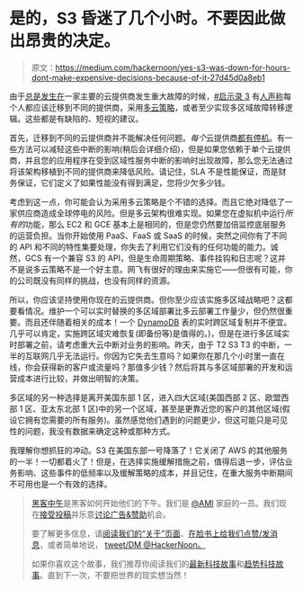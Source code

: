 # 是的，S3 昏迷了几个小时。不要因此做出昂贵的决定。

> 原文：<https://medium.com/hackernoon/yes-s3-was-down-for-hours-dont-make-expensive-decisions-because-of-it-27d45d0a8eb1>

由于[总是发生在](https://news.ycombinator.com/item?id=2469838)一家主要的云提供商发生重大故障的时候，[#启示录 3](https://twitter.com/search?q=s3&src=typd) 有[人声称](https://news.ycombinator.com/item?id=13755673)每个人都应该迁移到不同的提供商，采用[多云策略](http://www.infoworld.com/article/3176098/cloud-computing/aws-outage-proves-one-cloud-isnt-enough.html)，或者至少实现多区域故障转移逻辑。这些都是有缺陷的、短视的建议。

首先，迁移到不同的云提供商并不能解决任何问题。*每个*云提供商[都有停机](https://status.cloud.google.com/incident/compute/16007)。有一些方法可以减轻这些中断的影响(稍后会详细介绍)，但是如果您依赖于单个云提供商，并且您的应用程序在受到区域性服务中断的影响时出现故障，那么您无法通过将该架构移植到不同的提供商来降低风险。请记住，SLA 不是性能保证，而是财务保证，它们定义了如果性能没有得到满足，您将少欠多少钱。

考虑到这一点，你可能会认为采用多云策略是个不错的选择。而且它绝对降低了一家供应商造成全球停电的风险。但是多云架构很难实现。如果您在虚拟机中运行*所有的*功能，那么 EC2 和 GCE 基本上是相同的，但是您仍然要加倍监控底层服务的运营负担。当你开始使用 PaaS、FaaS 或 SaaS 的时候，突然之间你有了不同的 API 和不同的特性集要处理，你失去了利用它们没有的任何功能的能力。诚然，GCS 有一个兼容 S3 的 API，但是生命周期策略、事件挂钩和日志呢？这并不是说多云策略不是一个好主意。网飞有很好的理由来实施它——但很有可能，你的公司既没有同样的挑战，也没有同样的资源。

所以，你应该坚持使用你现在的云提供商。但你至少应该实施多区域战略吧？这都要看情况。维护一个可以实时替换的多区域部署比多云部署工作量少，但仍然很重要。而且还伴随着相关的成本！一个 [DynamoDB](https://hackernoon.com/tagged/dynamedb) 表的实时跨区域复制并不便宜。几乎可以肯定，实施跨区域灾难恢复(即备份等)是值得的。)，但是在进行多区域实时部署之前，请考虑重大云中断对业务的影响。昨天，由于 T2 S3 T3 的中断，一半的互联网几乎无法运行。你因为它失去生意吗？如果你在那几个小时里一直在线，你会获得新的客户或流量吗？那值多少钱？然后将其与多区域部署的开发和运营成本进行比较，并做出明智的决策。

多区域的另一种选择是离开美国东部 1 区，进入四大区域(美国西部 2 区、欧盟西部 1 区、亚太东北部 1 区)中的另一个区域，甚至是更靠近您的客户的其他区域(假设它拥有您需要的所有服务)。虽然感觉他们遇到的问题更少，但这可能只是可见性的问题，我没有数据来确定这种或那种方式。

我理解你想抓狂的冲动。S3 在美国东部一号降落了！它关闭了 AWS 的其他服务的一半！一切都着火了！但是，在选择实施缓解措施之前，值得后退一步，评估业务影响、这些事件的低频率以及缓解策略的成本，并且记住，在重大服务中断期间不可用也是一个有效的选择。

> [黑客中午](http://bit.ly/Hackernoon)是黑客如何开始他们的下午。我们是 [@AMI](http://bit.ly/atAMIatAMI) 家庭的一员。我们现在[接受投稿](http://bit.ly/hackernoonsubmission)并乐意[讨论广告&赞助](mailto:partners@amipublications.com)机会。
> 
> 要了解更多信息，请[阅读我们的“关于”页面](https://goo.gl/4ofytp)、[在脸书上给我们点赞/发消息](http://bit.ly/HackernoonFB)，或者简单地说， [tweet/DM @HackerNoon。](https://goo.gl/k7XYbx)
> 
> 如果你喜欢这个故事，我们推荐你阅读我们的[最新科技故事](http://bit.ly/hackernoonlatestt)和[趋势科技故事](https://hackernoon.com/trending)。直到下一次，不要把世界的现实想当然！
